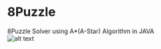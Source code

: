 # 8Puzzle
8Puzzle Solver using A*(A-Star) Algorithm  in JAVA  
![alt text](http://mr-hib.ir/Images/8Puzzle.png)
